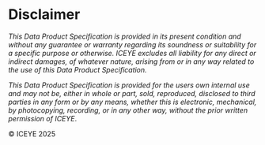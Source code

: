 # Disclaimer

_This Data Product Specification is provided in its present condition and without any guarantee or warranty regarding its soundness or suitability for a specific purpose or otherwise. ICEYE excludes all liability for any direct or indirect damages, of whatever nature, arising from or in any way related to the use of this Data Product Specification._

_This Data Product Specification is provided for the users own internal use and may not be, either in whole or part, sold, reproduced, disclosed to third parties in any form or by any means, whether this is electronic, mechanical, by photocopying, recording, or in any other way, without the prior written permission of ICEYE_.

© ICEYE 2025
